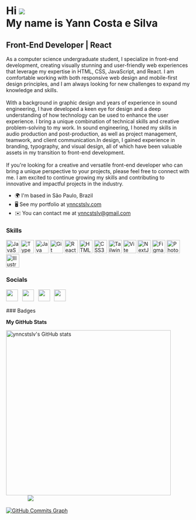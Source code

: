 Hi ![](https://user-images.githubusercontent.com/18350557/176309783-0785949b-9127-417c-8b55-ab5a4333674e.gif)<br>
My name is Yann Costa e Silva
==========================================================================================================================================

## Front-End Developer | React

As a computer science undergraduate student, I specialize in front-end development, creating visually stunning and user-friendly web experiences that leverage my expertise in HTML, CSS, JavaScript, and React. I am comfortable working with both responsive web design and mobile-first design principles, and I am always looking for new challenges to expand my knowledge and skills.<br><br>
With a background in graphic design and years of experience in sound engineering, I have developed a keen eye for design and a deep understanding of how technology can be used to enhance the user experience. I bring a unique combination of technical skills and creative problem-solving to my work. In sound engineering, I honed my skills in audio production and post-production, as well as project management, teamwork, and client communication.In design, I gained experience in branding, typography, and visual design, all of which have been valuable assets in my transition to front-end development.<br><br>
If you're looking for a creative and versatile front-end developer who can bring a unique perspective to your projects, please feel free to connect with me. I am excited to continue growing my skills and contributing to innovative and impactful projects in the industry.

- 🌍 I'm based in São Paulo, Brazil
- 🖥️ See my portfolio at [ynncstslv.com](http://ynncstslv.com/)
- ✉️ You can contact me at [ynncstslv@gmail.com](mailto:ynncstslv@gmail.com)

### Skills

<p align="left">
<a href="https://developer.mozilla.org/en-US/docs/Web/JavaScript" target="_blank" rel="noreferrer"><img src="https://raw.githubusercontent.com/danielcranney/readme-generator/main/public/icons/skills/javascript-colored.svg" width="36" height="36" alt="JavaScript" /></a>
<a href="https://www.typescriptlang.org/" target="_blank" rel="noreferrer"><img src="https://raw.githubusercontent.com/danielcranney/readme-generator/main/public/icons/skills/typescript-colored.svg" width="36" height="36" alt="TypeScript" /></a>
<a href="https://www.oracle.com/java/" target="_blank" rel="noreferrer"><img src="https://raw.githubusercontent.com/danielcranney/readme-generator/main/public/icons/skills/java-colored.svg" width="36" height="36" alt="Java" /></a>
<a href="https://git-scm.com/" target="_blank" rel="noreferrer"><img src="https://raw.githubusercontent.com/danielcranney/readme-generator/main/public/icons/skills/git-colored.svg" width="36" height="36" alt="Git" /></a>
<a href="https://reactjs.org/" target="_blank" rel="noreferrer"><img src="https://raw.githubusercontent.com/danielcranney/readme-generator/main/public/icons/skills/react-colored.svg" width="36" height="36" alt="React" /></a>
<a href="https://developer.mozilla.org/en-US/docs/Glossary/HTML5" target="_blank" rel="noreferrer"><img src="https://raw.githubusercontent.com/danielcranney/readme-generator/main/public/icons/skills/html5-colored.svg" width="36" height="36" alt="HTML5" /></a>
<a href="https://www.w3.org/TR/CSS/#css" target="_blank" rel="noreferrer"><img src="https://raw.githubusercontent.com/danielcranney/readme-generator/main/public/icons/skills/css3-colored.svg" width="36" height="36" alt="CSS3" /></a>
<a href="https://tailwindcss.com/" target="_blank" rel="noreferrer"><img src="https://raw.githubusercontent.com/danielcranney/readme-generator/main/public/icons/skills/tailwindcss-colored.svg" width="36" height="36" alt="TailwindCSS" /></a>
<a href="https://vitejs.dev/" target="_blank" rel="noreferrer"><img src="https://raw.githubusercontent.com/danielcranney/readme-generator/main/public/icons/skills/vite-colored.svg" width="36" height="36" alt="Vite" /></a>
<a href="https://nextjs.org/docs" target="_blank" rel="noreferrer"><img src="https://raw.githubusercontent.com/danielcranney/readme-generator/main/public/icons/skills/nextjs-colored.svg" width="36" height="36" alt="NextJs" /></a>
<a href="https://www.figma.com/" target="_blank" rel="noreferrer"><img src="https://raw.githubusercontent.com/danielcranney/readme-generator/main/public/icons/skills/figma-colored.svg" width="36" height="36" alt="Figma" /></a>
<a href="https://www.adobe.com/uk/products/photoshop.html" target="_blank" rel="noreferrer"><img src="https://raw.githubusercontent.com/danielcranney/readme-generator/main/public/icons/skills/photoshop-colored.svg" width="36" height="36" alt="Photoshop" /></a>
<a href="adobe.com/uk/products/illustrator.html" target="_blank" rel="noreferrer"><img src="https://raw.githubusercontent.com/danielcranney/readme-generator/main/public/icons/skills/illustrator-colored.svg" width="36" height="36" alt="Illustrator" /></a>
</p>

### Socials

<p align="left"> <a href="https://www.github.com/ynncstslv" target="_blank" rel="noreferrer"><img src="https://raw.githubusercontent.com/danielcranney/readme-generator/main/public/icons/socials/github.svg" width="32" height="32" /></a>&nbsp;&nbsp;&nbsp;<a href="https://www.linkedin.com/in/ynncstslv" target="_blank" rel="noreferrer"><img src="https://raw.githubusercontent.com/danielcranney/readme-generator/main/public/icons/socials/linkedin.svg" width="32" height="32" /></a>&nbsp;&nbsp;&nbsp;<a href="http://www.instagram.com/ynncstslv" target="_blank" rel="noreferrer"><img src="https://raw.githubusercontent.com/danielcranney/readme-generator/main/public/icons/socials/instagram.svg" width="32" height="32" /></a>&nbsp;&nbsp;&nbsp;<a href="https://www.twitter.com/ynncstslv" target="_blank" rel="noreferrer"><img src="https://raw.githubusercontent.com/danielcranney/readme-generator/main/public/icons/socials/twitter.svg" width="32" height="32" /></a></p>
### Badges

<b>My GitHub Stats</b>

<a href="http://www.github.com/ynncstslv"><img src="https://github-readme-stats.vercel.app/api?username=ynncstslv&show_icons=true&hide=&count_private=true&title_color=ec4899&text_color=ffffff&icon_color=ec4899&bg_color=171717&hide_border=true&show_icons=true" alt="ynncstslv's GitHub stats" width="450px" /></a>&nbsp;&nbsp;&nbsp;&nbsp;&nbsp;&nbsp;&nbsp;&nbsp;&nbsp;&nbsp;&nbsp;&nbsp;&nbsp;&nbsp;&nbsp;<a href="http://www.github.com/ynncstslv"><img src="https://github-readme-streak-stats.herokuapp.com/?user=ynncstslv&stroke=ffffff&background=171717&ring=ec4899&fire=ec4899&currStreakNum=ffffff&currStreakLabel=ec4899&sideNums=ffffff&sideLabels=ffffff&dates=ffffff&hide_border=true" /></a>

<a href="http://www.github.com/ynncstslv"><img src="https://github-readme-activity-graph.cyclic.app/graph?username=ynncstslv&bg_color=171717&color=ffffff&line=ec4899&point=ffffff&area_color=171717&area=true&hide_border=true&custom_title=GitHub%20Commits%20Graph" alt="GitHub Commits Graph" /></a>
